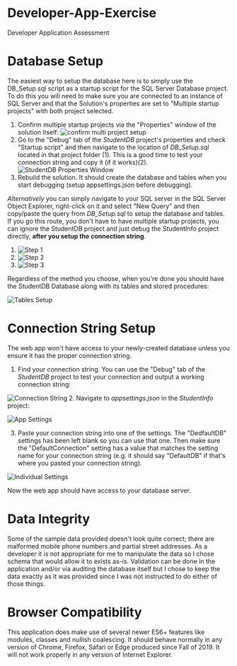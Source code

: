 # Developer-App-Exercise
Developer Application  Assessment

# Database Setup
The easiest way to setup the database here is to simply use the DB_Setup.sql script as a startup script for the SQL Server Database project. To do this you will need to make sure you are connected to an instance of SQL Server and that the Solution's properties are set to "Multiple startup projects" with both project selected. 

1. Confirm multiple startup projects via the "Properties" window of the solution itself: 
  ![confirm multi project setup](https://i.imgur.com/hp6cg0k.png)
2. Go to the "Debug" tab of the *StudentDB* project's properties and check "Startup script" and then navigate to the location of *DB_Setup.sql* located in that project folder (1). This is a good time to test your connection string and copy it (if it works)(2).  
  ![StudentDB Properties Window](https://i.imgur.com/KYBXA87.png)
3. Rebuild the solution. It should create the database and tables when you start debugging (setup appsettings.json before debugging). 

*Alternatively* you can simply navigate to your SQL server in the SQL Server Object Explorer, right-click on it and select "New Query" and then copy/paste the query from *DB_Setup.sql* to setup the database and tables. If you go this route, you don't have to have multiple startup projects, you can ignore the StudentDB project and just debug the StudentInfo project directly, **after you setup the connection string**. 

1. ![Step 1](https://i.imgur.com/wmH6T3g.png)
2. ![Step 2](https://i.imgur.com/ubwJiXp.png)
3. ![Step 3](https://i.imgur.com/OTFIJ1X.png)

Regardless of the method you choose, when you're done you should have the StudentDB Database along with its tables and stored procedures: 

![Tables Setup](https://i.imgur.com/Tcdoy6V.png)

# Connection String Setup
The web app won't have access to your newly-created database unless you ensure it has the proper connection string. 
1. Find your connection string. You can use the "Debug" tab of the _StudentDB_ project to test your connection and output a working connection string: 

  ![Connection String](https://i.imgur.com/NchmHIu.png)
2. Navigate to *appsettings.json* in the _StudentInfo_ project: 

  ![App Settings](https://i.imgur.com/REu0fmF.png)

3. Paste your connection string into one of the settings. The "DedfaultDB" settings has been left blank so you can use that one. Then make sure the "DefaultConnection" setting has a value that matches the setting name for your connection string (e.g. it should say "DefaultDB" if that's where you pasted your connection string). 

  ![Individual Settings](https://i.imgur.com/NHVnQOh.png)
  
Now the web app should have access to your database server. 

# Data Integrity
Some of the sample data provided doesn't look quite correct; there are malformed mobile phone numbers and partial street addresses. As a developer it is not appropriate for me to manipulate the data so I chose schema that would allow it to exists as-is. Validation can be done in the application and/or via auditing the database itself but I chose to keep the data exactly as it was provided since I was not instructed to do either of those things. 

# Browser Compatibility
This application does make use of several newer ES6+ features like modules, classes and nullish coalescing. It should behave normally in any version of Chrome, Firefox, Safari or Edge produced since Fall of 2019. It will not work properly in any version of Internet Explorer. 
